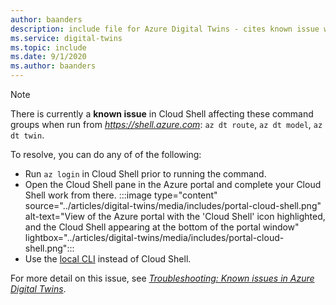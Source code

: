 ```yaml
---
author: baanders
description: include file for Azure Digital Twins - cites known issue with Cloud Shell authentication
ms.service: digital-twins
ms.topic: include
ms.date: 9/1/2020
ms.author: baanders
---
```


>[!NOTE]
>There is currently a **known issue** in Cloud Shell affecting these command groups when run from *https://shell.azure.com*: `az dt route`, `az dt model`, `az dt twin`.
>
>To resolve, you can do any of of the following:
> * Run `az login` in Cloud Shell prior to running the command.
> * Open the Cloud Shell pane in the Azure portal and complete your Cloud Shell work from there.
>  :::image type="content" source="../articles/digital-twins/media/includes/portal-cloud-shell.png" alt-text="View of the Azure portal with the 'Cloud Shell' icon highlighted, and the Cloud Shell appearing at the bottom of the portal window" lightbox="../articles/digital-twins/media/includes/portal-cloud-shell.png":::
> * Use the [local CLI](https://docs.microsoft.com/cli/azure/install-azure-cli?view=azure-cli-latest&preserve-view=true) instead of Cloud Shell.
>
>For more detail on this issue, see [*Troubleshooting: Known issues in Azure Digital Twins*](../articles/digital-twins/troubleshoot-known-issues.md#400-client-error-bad-request-in-cloud-shell).